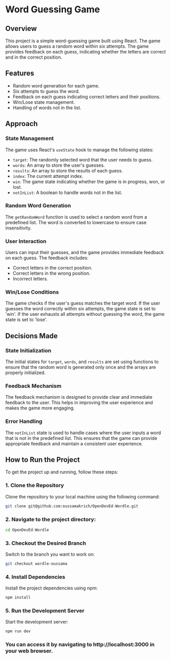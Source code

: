 # Word Guessing Game

## Overview
This project is a simple word-guessing game built using React. The game allows users to guess a random word within six attempts. The game provides feedback on each guess, indicating whether the letters are correct and in the correct position.

## Features
- Random word generation for each game.
- Six attempts to guess the word.
- Feedback on each guess indicating correct letters and their positions.
- Win/Lose state management.
- Handling of words not in the list.

## Approach

### State Management
The game uses React's `useState` hook to manage the following states:
- `target`: The randomly selected word that the user needs to guess.
- `words`: An array to store the user's guesses.
- `results`: An array to store the results of each guess.
- `index`: The current attempt index.
- `win`: The game state indicating whether the game is in progress, won, or lost.
- `notInList`: A boolean to handle words not in the list.

### Random Word Generation
The `getRandomWord` function is used to select a random word from a predefined list. The word is converted to lowercase to ensure case insensitivity.

### User Interaction
Users can input their guesses, and the game provides immediate feedback on each guess. The feedback includes:
- Correct letters in the correct position.
- Correct letters in the wrong position.
- Incorrect letters.

### Win/Lose Conditions
The game checks if the user's guess matches the target word. If the user guesses the word correctly within six attempts, the game state is set to 'win'. If the user exhausts all attempts without guessing the word, the game state is set to 'lose'.

## Decisions Made

### State Initialization
The initial states for `target`, `words`, and `results` are set using functions to ensure that the random word is generated only once and the arrays are properly initialized.

### Feedback Mechanism
The feedback mechanism is designed to provide clear and immediate feedback to the user. This helps in improving the user experience and makes the game more engaging.

### Error Handling
The `notInList` state is used to handle cases where the user inputs a word that is not in the predefined list. This ensures that the game can provide appropriate feedback and maintain a consistent user experience.

## How to Run the Project

To get the project up and running, follow these steps:

### 1. Clone the Repository

Clone the repository to your local machine using the following command:

```bash
git clone git@github.com:oussamakrich/OpenDevEd-Wordle.git
```


### 2. Navigate to the project directory:

```bash
cd OpenDevEd-Wordle
```

### 3. Checkout the Desired Branch

Switch to the branch you want to work on:

```bash
git checkout wordle-oussama
```

### 4. Install Dependencies

Install the project dependencies using npm:

```bash
npm install
```

### 5. Run the Development Server

Start the development server:

```bash
npm run dev
```

### You can access it by navigating to http://localhost:3000 in your web browser.
